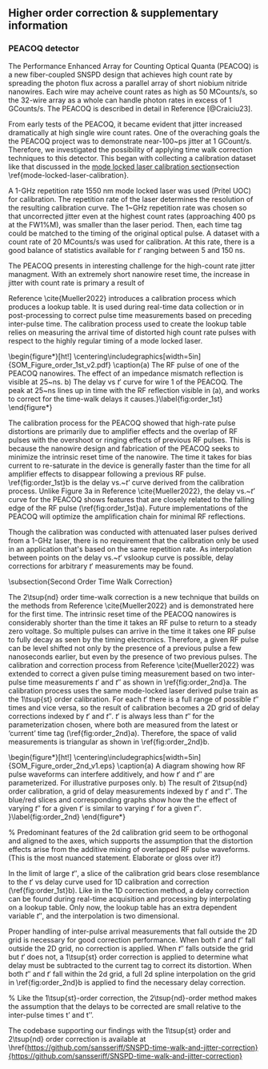 ## Higher order correction & supplementary information

### PEACOQ detector

The Performance Enhanced Array for Counting Optical Quanta (PEACOQ) is a new fiber-coupled SNSPD design that achieves high count rate by spreading the photon flux across a parallel array of short niobium nitride nanowires. Each wire may acheive count rates as high as 50 MCounts/s, so the 32-wire array as a whole can handle photon rates in excess of 1 GCounts/s. The PEACOQ is described in detail in Reference [@Craiciu23].

From early tests of the PEACOQ, it became evident that jitter increased dramatically at high single wire count rates. One of the overaching goals the the PEACOQ project was to demonstrate near-100~ps jitter at 1 GCount/s. Therefore, we investigated the possibility of applying time walk correction techniques to this detector. This began with collecting a calibration dataset like that discussed in <span class="html">the [mode locked laser calibration section](section_04_method.md#mode-locked-laser-calibration)</span><span class="latex">section \ref{mode-locked-laser-calibration}</span>.

A 1-GHz repetition rate 1550 nm mode locked laser was used (Pritel UOC) for calibration. The repetition rate of the laser determines the resolution of the resulting calibration curve. The 1~GHz repetition rate was chosen so that uncorrected jitter even at the highest count rates (approaching 400 ps at the FW1\%M), was smaller than the laser period. Then, each time tag could be matched to the timing of the original optical pulse. A dataset with a count rate of 20 MCounts/s was used for calibration. At this rate, there is a good balance of statistics available for $t'$ ranging between 5 and 150 ns. 

The PEACOQ presents in interesting challenge for the high-count rate jitter managment. With an extremely short nanowire reset time, the increase in jitter with count rate is primary a result of 



Reference \cite{Mueller2022} introduces a calibration process which produces a lookup table. It is used during real-time data collection or in post-processing to correct pulse time measurements based on preceding inter-pulse time. The calibration process used to create the lookup table relies on measuring the arrival time of distorted high count rate pulses with respect to the highly regular timing of a mode locked laser. 



\begin{figure*}[ht!]
\centering\includegraphics[width=5in]{SOM_Figure_order_1st_v2.pdf}
\caption{a) The RF pulse of one of the PEACOQ nanowires. The effect of an impedance mismatch reflection is visible at 25~ns. b) The delay vs $t'$ curve for wire 1 of the PEACOQ. The peak at 25~ns lines up in time with the RF reflection visible in (a), and works to correct for the time-walk delays it causes.}\label{fig:order_1st}
\end{figure*}

The calibration process for the PEACOQ showed that high-rate pulse distortions are primarily due to amplifier effects and the overlap of RF pulses with the overshoot or ringing effects of previous RF pulses. This is because the nanowire design and fabrication of the PEACOQ seeks to minimize the intrinsic reset time of the nanowire. The time it takes for bias current to re-saturate in the device is generally faster than the time for all amplifier effects to disappear following a previous RF pulse. \ref{fig:order_1st}b is the delay vs.~$t’$ curve derived from the calibration process. Unlike Figure 3a in Reference \cite{Mueller2022}, the delay vs.~$t’$ curve for the PEACOQ shows features that are closely related to the falling edge of the RF pulse (\ref{fig:order_1st}a). 
Future implementations of the PEACOQ will optimize the amplification chain for minimal RF reflections. 

Though the calibration was conducted with attenuated laser pulses derived from a 1-GHz laser, there is no requirement that the calibration only be used in an application that's based on the same repetition rate. As interpolation between points on the delay vs.~$t'$ vslookup curve is possible, delay corrections for arbitrary $t'$ measurements may be found. 


\subsection{Second Order Time Walk Correction}

The 2\tsup{nd} order time-walk correction is a new technique that builds on the methods from Reference \cite{Mueller2022} and is demonstrated here for the first time. 
The intrinsic reset time of the PEACOQ nanowires is considerably shorter than the time it takes an RF pulse to return to a steady zero voltage. So multiple pulses can arrive in the time it takes one RF pulse to fully decay as seen by the timing electronics. Therefore, a given RF pulse can be level shifted not only by the presence of a previous pulse a few nanoseconds earlier, but even by the presence of two previous pulses. The calibration and correction process from Reference \cite{Mueller2022} was extended to correct a given pulse timing measurement based on two inter-pulse time measurements $t'$ and $t''$ as shown in \ref{fig:order_2nd}a. The calibration process uses the same mode-locked laser derived pulse train as the 1\tsup{st} order calibration. For each $t'$ there is a full range of possible $t''$ times and vice versa, so the result of calibration becomes a 2D grid of delay corrections indexed by $t'$ and $t''$. $t'$ is always less than $t''$ for the parameterization chosen, where both are measured from the latest or ‘current’ time tag (\ref{fig:order_2nd}a). Therefore, the space of valid measurements is triangular as shown in \ref{fig:order_2nd}b.

\begin{figure*}[ht!]
\centering\includegraphics[width=5in]{SOM_Figure_order_2nd_v1.eps}
\caption{a) A diagram showing how RF pulse waveforms can interfere additively, and how $t'$ and $t''$ are parameterized. For illustrative purposes only. b) The result of 2\tsup{nd} order calibration, a grid of delay measurements indexed by $t'$ and $t''$. The blue/red slices and corresponding graphs show how the the effect of varying $t''$ for a given $t'$ is similar to varying $t'$ for a given $t''$. }\label{fig:order_2nd}
\end{figure*}

% Predominant features of the 2d calibration grid seem to be orthogonal and aligned to the axes, which supports the assumption that the distortion effects arise from the additive mixing of overlapped RF pulse waveforms. (This is the most nuanced statement. Elaborate or gloss over it?)


In the limit of large $t''$, a slice of the calibration grid bears close resemblance to the $t'$ vs delay curve used for 1D calibration and correction (\ref{fig:order_1st}b). 
Like in the 1D correction method, a delay correction can be found during real-time acquisition and processing by interpolating on a lookup table. Only now, the lookup table has an extra dependent variable $t''$, and the interpolation is two dimensional. 

Proper handling of inter-pulse arrival measurements that fall outside the 2D grid is necessary for good correction performance.  When both $t'$ and $t''$ fall outside the 2D grid, no correction is applied. When $t''$ falls outside the grid but $t'$ does not, a 1\tsup{st} order correction is applied to determine what delay must be subtracted to the current tag to correct its distortion. When both $t''$ and $t'$ fall within the 2d grid, a full 2d spline interpolation on the grid in \ref{fig:order_2nd}b is applied to find the necessary delay correction. 

% Like the 1\tsup{st}-order correction, the 2\tsup{nd}-order method makes the assumption that the delays to be corrected are small relative to the inter-pulse times t’ and t’’. 

The codebase supporting our findings with the 1\tsup{st} order and 2\tsup{nd} order correction is available at \href{https://github.com/sansseriff/SNSPD-time-walk-and-jitter-correction}{https://github.com/sansseriff/SNSPD-time-walk-and-jitter-correction}

### 


<span class="bokeh" path="../code/test_1"></span>